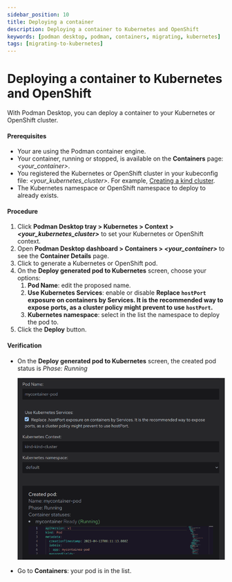```yaml
---
sidebar_position: 10
title: Deploying a container
description: Deploying a container to Kubernetes and OpenShift
keywords: [podman desktop, podman, containers, migrating, kubernetes]
tags: [migrating-to-kubernetes]
---
```


# Deploying a container to Kubernetes and OpenShift

With Podman Desktop, you can deploy a container to your Kubernetes or OpenShift cluster.

#### Prerequisites

- Your are using the Podman container engine.
- Your container, running or stopped, is available on the **Containers** page: _<your_container>_.
- You registered the Kubernetes or OpenShift cluster in your kubeconfig file: _<your_kubernetes_cluster>_. For example, [Creating a kind cluster](/docs/onboarding/kubernetes/kind/creating-a-kind-cluster).
- The Kubernetes namespace or OpenShift namespace to deploy to already exists.

#### Procedure

1. Click **Podman Desktop tray > Kubernetes > Context > _<your_kubernetes_cluster>_** to set your Kubernetes or OpenShift context.
1. Open **Podman Desktop dashboard > <icon icon="fa-solid fa-cubes" size="lg" /> Containers > _<your_container>_** to see the **Container Details** page.
1. Click <icon icon="fa-solid fa-rocket" size="lg" /> to generate a Kubernetes or OpenShift pod.
1. On the **Deploy generated pod to Kubernetes** screen, choose your options:
   1. **Pod Name**: edit the proposed name.
   1. **Use Kubernetes Services**: enable or disable **Replace `hostPort` exposure on containers by Services. It is the recommended way to expose ports, as a cluster policy might prevent to use `hostPort`.**
   1. **Kubernetes namespace**: select in the list the namespace to deploy the pod to.
1. Click the **<icon icon="fa-solid fa-rocket" size="lg" /> Deploy** button.

#### Verification

- On the **Deploy generated pod to Kubernetes** screen, the created pod status is _Phase: Running_

  ![Deploying a container](img/deploying-a-container.png)

- Go to **Containers**: your pod is in the list.
